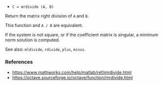- `C = mrdivide (A, B)`

Return the matrix right division of `A` and `B`.

This function and `A / B` are equivalent.

If the system is not square, or if the coefficient matrix is singular, a
minimum norm solution is computed.

See also: `mldivide`, `rdivide`, `plus`, `minus`.

### References

- https://www.mathworks.com/help/matlab/ref/mrdivide.html
- https://octave.sourceforge.io/octave/function/mrdivide.html
